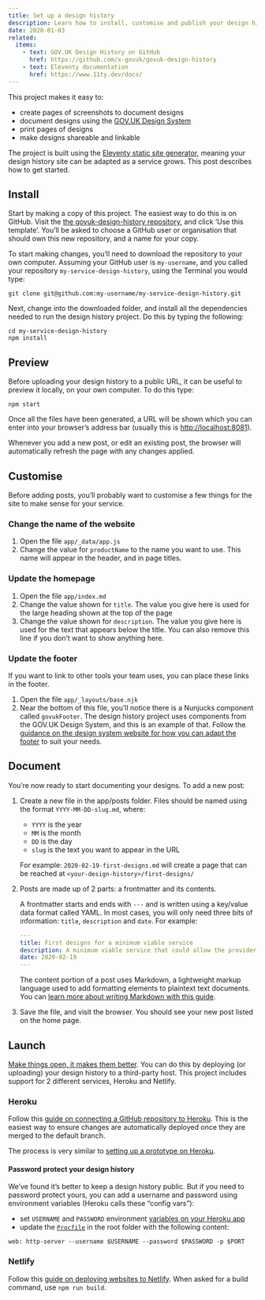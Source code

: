 ```yaml
---
title: Set up a design history
description: Learn how to install, customise and publish your design history.
date: 2020-01-03
related:
  items:
    - text: GOV.UK Design History on GitHub
      href: https://github.com/x-govuk/govuk-design-history
    - text: Eleventy documentation
      href: https://www.11ty.dev/docs/
---
```


This project makes it easy to:

* create pages of screenshots to document designs
* document designs using the [GOV.UK Design System](https://design-system.service.gov.uk/)
* print pages of designs
* make designs shareable and linkable

The project is built using the [Eleventy static site generator](https://www.11ty.dev/), meaning your design history site can be adapted as a service grows. This post describes how to get started.

## Install

Start by making a copy of this project. The easiest way to do this is on GitHub. Visit the [the govuk-design-history repository](https://github.com/x-govuk/govuk-design-history), and click ‘Use this template’. You’ll be asked to choose a GitHub user or organisation that should own this new repository, and a name for your copy.

To start making changes, you’ll need to download the repository to your own computer. Assuming your GitHub user is `my-username`, and you called your repository `my-service-design-history`, using the Terminal you would type:

``` text
git clone git@github.com:my-username/my-service-design-history.git
```

Next, change into the downloaded folder, and install all the dependencies needed to run the design history project. Do this by typing the following:

``` text
cd my-service-design-history
npm install
```

## Preview

Before uploading your design history to a public URL, it can be useful to preview it locally, on your own computer. To do this type:

``` text
npm start
```

Once all the files have been generated, a URL will be shown which you can enter into your browser’s address bar (usually this is <http://localhost:8081>).

Whenever you add a new post, or edit an existing post, the browser will automatically refresh the page with any changes applied.

## Customise

Before adding posts, you’ll probably want to customise a few things for the site to make sense for your service.

### Change the name of the website

1. Open the file `app/_data/app.js`
2. Change the value for `productName` to the name you want to use. This name will appear in the header, and in page titles.

### Update the homepage

1. Open the file `app/index.md`
2. Change the value shown for `title`. The value you give here is used for the large heading shown at the top of the page
3. Change the value shown for `description`. The value you give here is used for the text that appears below the title. You can also remove this line if you don’t want to show anything here.

### Update the footer

If you want to link to other tools your team uses, you can place these links in the footer.

1. Open the file `app/_layouts/base.njk`
2. Near the bottom of this file, you’ll notice there is a Nunjucks component called `govukFooter`. The design history project uses components from the GOV.UK Design System, and this is an example of that. Follow the [guidance on the design system website for how you can adapt the footer](https://design-system.service.gov.uk/components/footer/) to suit your needs.

## Document

You’re now ready to start documenting your designs. To add a new post:

1. Create a new file in the app/posts folder. Files should be named using the format `YYYY-MM-DD-slug.md`, where:

    * `YYYY` is the year
    * `MM` is the month
    * `DD` is the day
    * `slug` is the text you want to appear in the URL

    For example: `2020-02-19-first-designs.md` will create a page that can be reached at `<your-design-history>/first-designs/`

2. Posts are made up of 2 parts: a frontmatter and its contents.

    A frontmatter starts and ends with `---` and is written using a key/value data format called YAML. In most cases, you will only need three bits of information: `title`, `description` and `date`. For example:

    ``` yaml
    ---
    title: First designs for a minimum viable service
    description: A minimum viable service that could allow the providers to access and manage their ITT applications.
    date: 2020-02-19
    ---
    ```

    The content portion of a post uses Markdown, a lightweight markup language used to add formatting elements to plaintext text documents. You can [learn more about writing Markdown with this guide](https://www.markdownguide.org).

3. Save the file, and visit the browser. You should see your new post listed on the home page.

## Launch

[Make things open, it makes them better](https://www.gov.uk/guidance/government-design-principles#make-things-open-it-makes-things-better). You can do this by deploying (or uploading) your design history to a third-party host. This project includes support for 2 different services, Heroku and Netlify.

### Heroku

Follow this [guide on connecting a GitHub repository to Heroku](https://devcenter.heroku.com/articles/github-integration). This is the easiest way to ensure changes are automatically deployed once they are merged to the default branch.

The process is very similar to [setting up a prototype on Heroku](https://govuk-prototype-kit.herokuapp.com/docs/publishing-on-heroku).

#### Password protect your design history

We’ve found it’s better to keep a design history public. But if you need to password protect yours, you can add a username and password using environment variables (Heroku calls these “config vars”):

* set `USERNAME` and `PASSWORD` environment [variables on your Heroku app](https://devcenter.heroku.com/articles/config-vars#managing-config-vars)
* update the [`Procfile`](https://devcenter.heroku.com/articles/procfile) in the root folder with the following content:

```text
web: http-server --username $USERNAME --password $PASSWORD -p $PORT
```

### Netlify

Follow this [guide on deploying websites to Netlify](https://www.netlify.com/blog/2016/09/29/a-step-by-step-guide-deploying-on-netlify/). When asked for a build command, use `npm run build`.

